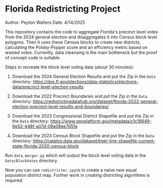 # Florida Redistricting Project
Author: Peyton Walters
Date: 4/14/2025

This repository contains the code to aggregate Florida's precinct level votes from the 2024 general election and disaggregates it into Census block level polygons. Then it uses these Census blocks to create new districts, calculating the Polsby-Popper score and an efficiency metric based on wasted votes. Currently, data cleansing is the main bottleneck but the proof of concept code is suitable. 

Steps to recreate the block level voting data (about 30 minutes):

1. Download the 2024 General Election Results and put the Zip in the `Data` directory:
https://dos.fl.gov/elections/data-statistics/elections-data/precinct-level-election-results

2. Download the 2022 Precinct Boundaries and put the Zip in the `Data` directory:
https://redistrictingdatahub.org/dataset/florida-2022-general-election-precinct-level-results-and-boundaries/

3. Download the 2023 Congressional District Shapefile and put the Zip in the `Data` directory:
https://www.geoplatform.gov/metadata/c1c16649-9e52-448f-a07d-06a08ee765fa

4. Download the 2023 Census Block Shapefile and put the Zip in the `Data` directory:
https://catalog.data.gov/dataset/tiger-line-shapefile-current-state-florida-2020-census-block

Run `data_merger.py` which will output the block level voting data in the `Data/BlockVotes` directory.

Now you can use `redistricter.ipynb` to create a naive new equal population district map. Further work in creating districting algorithms is required.